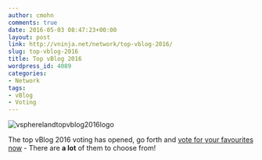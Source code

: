 ```yaml
---
author: cmohn
comments: true
date: 2016-05-03 08:47:23+00:00
layout: post
link: http://vninja.net/network/top-vblog-2016/
slug: top-vblog-2016
title: Top vBlog 2016
wordpress_id: 4089
categories:
- Network
tags:
- vBlog
- Voting
---
```


![vspherelandtopvblog2016logo](http://vninja.net/wordpress/wp-content/uploads/2016/05/vspherelandtopvblog2016logo-300x150.jpg)

The top vBlog 2016 voting has opened, go forth and [vote for your favourites now](http://sgiz.mobi/s3/TopvBlog2016) - There are **a lot** of them to choose from!
